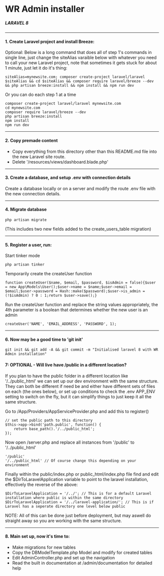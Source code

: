  # WR Admin installer 

##### LARAVEL 8 

----------------------------------
#### 1. Create Laravel project and install Breeze:

Optional: Below is a long command that does all of step 1's commands in single line, just change the siteAlias varaible below with whatever you need to call your new Laravel project, note that sometimes it gets stuck for about 1 minute, just let it do it's thing:

    siteAlias=mynewsite.com; composer create-project laravel/laravel $siteAlias && cd $siteAlias && composer require laravel/breeze --dev && php artisan breeze:install && npm install && npm run dev

Or you can do each step 1 at a time

    composer create-project laravel/laravel mynewsite.com
    cd mynewsite.com
    composer require laravel/breeze --dev
    php artisan breeze:install
    npm install
    npm run dev

----------------------------------
#### 2. Copy premade content

 - Copy everything from this directory other than this README.md file into the new Laravel site route.
 - Delete '/resources/views/dashboard.blade.php'

----------------------------------
#### 3. Create a database, and setup .env with connection details

Create a database locally or on a server and modify the route .env file with the new connection details.

----------------------------------
#### 4. Migrate database

    php artisan migrate

(This includes two new fields added to the create_users_table migration)

----------------------------------
#### 5. Register a user, run:

Start tinker mode

    php artisan tinker
    
Temporarily create the createUser function

    function createUser($name, $email, $password, $isAdmin = false){$user = new App\Models\User();$user->name = $name;$user->email = $email;$user->password = Hash::make($password);$user->is_admin = (!$isAdmin) ? 0 : 1;return $user->save();}

Run the createUser function and replace the string values appropriately, the 4th parameter is a boolean that determines whether the new user is an admin

    createUser('NAME', 'EMAIL_ADDRESS', 'PASSWORD', 1);

----------------------------------
#### 6. Now may be a good time to 'git init'

    git init && git add -A && git commit -m "Initialised laravel 8 with WR Admin installation"

#### 7: OPTIONAL - Will live have /public in a different location?

If you plan to have the public folder in a different location like '/../public_html' we can set up
our dev environment with the same structure. They can both be different if need be and either have
different sets of files on each (the ones below), or set up conditions to check the .env APP_ENV
setting to switch on the fly, but it can simplify things to just keep it all the same structure.

Go to /App/Providers/AppServiceProvider.php and add this to register()

    // set the public path to this directory
    $this->app->bind('path.public', function() {
        return base_path().'/../public_html';
    });
 
Now open /server.php and replace all instances from '/public' to '/../public_html'

    '/public'
    '/../public_html' // Of course change this depending on your environment

Finally within the public/index.php or public_html/index.php file find and edit the
$DirToLaravelApplication variable to point to the laravel installation, effectively the reverse
of the above:

    $DirToLaravelApplication = '/../'; // This is for a default Laravel installation where public is within the same directory
    $DirToLaravelApplication = '/../laravel-application/'; // This is if Laravel has a seperate directory one level below public

NOTE: All of this can be done just before deployment, but may aswell do straight away so you are working with the same structure.

----------------------------------
#### 8. Main set up, now it's time to:
  - Make migrations for new tables
  - Copy the DBModelTemplate.php Model and modify for created tables
  - Edit AdminController.php and set up the navigation
  - Read the built in documentation at /admin/documentation for detailed help